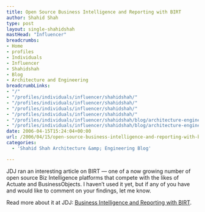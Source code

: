 ```yaml
---
title: Open Source Business Intelligence and Reporting with BIRT
author: Shahid Shah
type: post
layout: single-shahidshah
mastHead: "Influencer"
breadcrumbs:
- Home
- profiles
- Individuals
- Influencer
- Shahidshah
- Blog
- Architecture and Engineering
breadcrumbLinks:
- "/"
- "/profiles/individuals/influencer/shahidshah/"
- "/profiles/individuals/influencer/shahidshah/"
- "/profiles/individuals/influencer/shahidshah/"
- "/profiles/individuals/influencer/shahidshah/"
- "/profiles/individuals/influencer/shahidshah/blog/architecture-engineering/"
- "/profiles/individuals/influencer/shahidshah/blog/architecture-engineering/"
date: 2006-04-15T15:24:04+00:00
url: /2006/04/15/open-source-business-intelligence-and-reporting-with-birt/
categories:
  - 'Shahid Shah Architecture &amp; Engineering Blog'

---
```

JDJ ran an interesting article on BIRT &#8212; one of a now growing number of open source Biz Intelligence platforms that compete with the likes of Actuate and BusinessObjects. I haven&#8217;t used it yet, but if any of you have and would like to comment on your findings, let me know. 

Read more about it at JDJ: [Business Intelligence and Reporting with BIRT][1].

 [1]: http://java.sys-con.com/read/204706.htm
